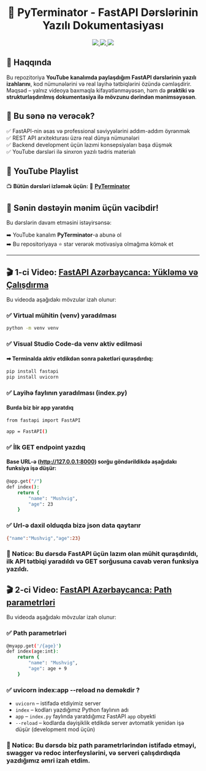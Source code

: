 <h1 align="center">🚀 PyTerminator - FastAPI Dərslərinin Yazılı Dokumentasiyası</h1>

<p align="center">
<a href="https://www.youtube.com/@PyTerminator" target="_blank">
<img src="https://img.shields.io/badge/YouTube-PyTerminator-red?logo=youtube&logoColor=white" />
</a>
<a href="https://fastapi.tiangolo.com/" target="_blank">
<img src="https://img.shields.io/badge/Powered%20by-FastAPI-009688?logo=fastapi" />
</a>
<a href="#">
<img src="https://img.shields.io/badge/Status-Aktiv%20Layihə-success" />
</a>
</p>

## 📘 Haqqında

Bu repozitoriya **YouTube kanalımda paylaşdığım FastAPI dərslərinin yazılı izahlarını**, kod nümunələrini və real layihə tətbiqlərini özündə cəmləşdirir. Məqsəd – yalnız videoya baxmaqla kifayətlənməyəsən, həm də **praktiki və strukturlaşdırılmış dokumentasiya ilə mövzunu dərindən mənimsəyəsən**.

## 🎯 Bu sənə nə verəcək?

✅ FastAPI-nin əsas və professional səviyyələrini addım-addım öyrənmək  
✅ REST API arxitekturası üzrə real dünya nümunələri  
✅ Backend development üçün lazımi konsepsiyaları başa düşmək  
✅ YouTube dərsləri ilə sinxron yazılı tədris materialı  

## 🔗 YouTube Playlist

📺 **Bütün dərsləri izləmək üçün:**
🎯 **[PyTerminator](https://youtube.com/playlist?list=PLvAB7yjjF8026sMZvGM-N5ZNhnnYsChJk&si=XndSX5z5tIkklRlC)**


## 🙌 Sənin dəstəyin mənim üçün vacibdir!

Bu dərslərin davam etməsini istəyirsənsə:

➡️ YouTube kanalım **PyTerminator**-a abunə ol  
➡️ Bu repositoriyaya ⭐ star verərək motivasiya olmağıma kömək et


<hr>

## 🎬 1-ci Video: [FastAPI Azərbaycanca: Yükləmə və Çalışdırma](https://youtu.be/CfEeCtr_0ac)

Bu videoda aşağıdakı mövzular izah olunur:

### ✅ Virtual mühitin (venv) yaradılması
```bash
python -m venv venv
```

### ✅ Visual Studio Code-da venv aktiv edilməsi

#### ➡ Terminalda aktiv etdikdən sonra paketləri quraşdırdıq:

```bash
pip install fastapi
pip install uvicorn
```
### ✅ Layihə faylının yaradılması (index.py)
#### Burda biz bir app yaratdıq
```bash
from fastapi import FastAPI

app = FastAPI()
```

### ✅ İlk GET endpoint yazdıq
#### Base URL-ə (http://127.0.0.1:8000) sorğu göndərildikdə aşağıdakı funksiya işə düşür:

```bash
@app.get("/")
def index():
    return {
        "name": "Mushvig",
        "age": 23
    }
```

### ✅ Url-ə daxil olduqda bizə json data qaytarır 

```bash
{"name":"Mushvig","age":23}
```

### 🎯 Nəticə: Bu dərsdə FastAPI üçün lazım olan mühit quraşdırıldı, ilk API tətbiqi yaradıldı və GET sorğusuna cavab verən funksiya yazıldı.

## 🎬 2-ci Video: [FastAPI Azərbaycanca: Path parametrləri](https://youtu.be/ZpE-Si60dak)

Bu videoda aşağıdakı mövzular izah olunur:

### ✅ Path parametrləri
```bash
@myapp.get('/{age}')
def index(age:int):
    return {
        "name": "Mushvig",
        "age": age + 9
    }
```

### ✅ uvicorn index:app --reload nə deməkdir ?

- `uvicorn` – istifadə etdiyimiz server
- `index` – kodları yazdığımız Python faylının adı
- `app` – `index.py` faylında yaratdığımız FastAPI `app` obyekti
- `--reload` – kodlarda dəyişiklik etdikdə server avtomatik yenidən işə düşür (development mod üçün)

### 🎯 Nəticə: Bu dərsdə biz path parametrlərindən istifadə etməyi, swagger və redoc interfeyslərini, və serveri çalışdırdıqda yazdığımız əmri izah etdim.